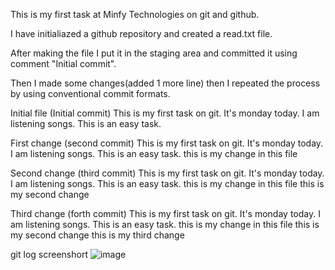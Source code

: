 This is my first task at Minfy Technologies on git and github.

I have initialiazed a github repository and created a read.txt file.

After making the file I put it in the staging area and committed it using comment "Initial commit".

Then I made some changes(added 1 more line) then I repeated the process by using conventional commit formats.

Initial file (Initial commit)
This is my first task on git.
It's monday today.
I am listening songs.
This is an easy task.

First change (second commit)
This is my first task on git.
It's monday today.
I am listening songs.
This is an easy task.
this is my change in this file

Second change (third commit)
This is my first task on git.
It's monday today.
I am listening songs.
This is an easy task.
this is my change in this file
this is my second change 

Third change (forth commit)
This is my first task on git.
It's monday today.
I am listening songs.
This is an easy task.
this is my change in this file
this is my second change 
this is my third change

git log screenshort
![image](https://github.com/user-attachments/assets/2a3bb1db-0f02-4bab-8c02-7ca67333ea72)
